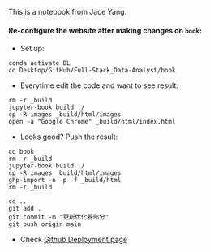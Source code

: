 This is a notebook from Jace Yang.

#### Re-configure the website after making changes on `book`:


- Set up:
```
conda activate DL
cd Desktop/GitHub/Full-Stack_Data-Analyst/book
```

- Everytime edit the code and want to see result:

```
rm -r _build
jupyter-book build ./
cp -R images _build/html/images
open -a "Google Chrome" _build/html/index.html
```

- Looks good? Push the result:

```
cd book
rm -r _build
jupyter-book build ./
cp -R images _build/html/images
ghp-import -n -p -f _build/html
rm -r _build

cd ..
git add .
git commit -m "更新优化器部分"
git push origin main
```

- Check [Github Deployment page](https://github.com/Jace-Yang/Full-Stack_Data-Analyst/deployments/activity_log?environment=github-pages)